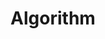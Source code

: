 ---
title: "Algorithm"
permalink: /_posts/Algorithm/
layout: categories
author_profile: true
taxonomy: "algorithm"
toc: true
toc_sticky: true
toc_label: "MYSELF"
---